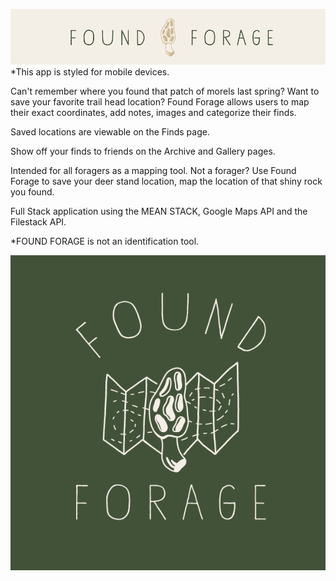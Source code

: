 ![Found Forage Header](public/images/ff_header_v1.png)
\*This app is styled for mobile devices.


Can't remember where you found that patch of morels last spring? Want to save your favorite trail head location? Found Forage allows users to map their exact coordinates, add notes, images and categorize their finds.

Saved locations are viewable on the Finds page.

Show off your finds to friends on the Archive and Gallery pages.  

Intended for all foragers as a mapping tool. Not a forager? Use Found Forage to save your deer stand location, map the location of that shiny rock you found.       



Full Stack application using the MEAN STACK, Google Maps API and the Filestack API.

\*FOUND FORAGE is not an identification tool.


![Found Forage Logo](public/images/ff_sidenav_final.png)
